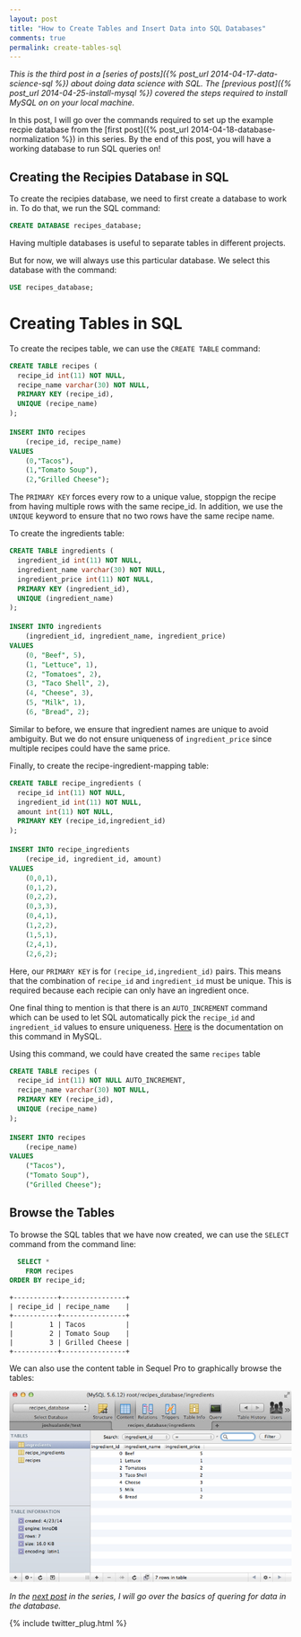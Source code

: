 ```yaml
---
layout: post
title: "How to Create Tables and Insert Data into SQL Databases"
comments: true
permalink: create-tables-sql
---
```


*This is the third post in a [series of posts]({% post_url 2014-04-17-data-science-sql %})
about doing data science with SQL. The 
[previous post]({% post_url 2014-04-25-install-mysql %})
covered the steps required to install MySQL on on your
local machine.*

In this post, I will 
go over the commands required to set up the example recpie database from the
[first post]({% post_url 2014-04-18-database-normalization %}) in
this series.  By the end of this post, you will have a working
database to run SQL queries on!

## Creating the Recipies Database in SQL

To create the recipies database, we need
to first create a database to work in.
To do that, we run the SQL command:

```sql
CREATE DATABASE recipes_database;
```

Having multiple databases is useful to separate
tables in different projects. 

But for now, we
will always use this particular database.
We select this database with the command:

```sql
USE recipes_database;
```

# Creating Tables in SQL

To create the recipes table, we can use the `CREATE TABLE` command:

```sql
CREATE TABLE recipes (
  recipe_id int(11) NOT NULL,
  recipe_name varchar(30) NOT NULL,
  PRIMARY KEY (recipe_id),
  UNIQUE (recipe_name)
);

INSERT INTO recipes 
    (recipe_id, recipe_name) 
VALUES 
    (0,"Tacos"),
    (1,"Tomato Soup"),
    (2,"Grilled Cheese");
```

The `PRIMARY KEY` forces every row to a unique value, stoppign the
recipe from having multiple rows with the same recipe_id.  In
addition, we use the `UNIQUE` keyword to ensure that no two rows
have the same recipe name.

To create the ingredients table:

```sql
CREATE TABLE ingredients (
  ingredient_id int(11) NOT NULL, 
  ingredient_name varchar(30) NOT NULL,
  ingredient_price int(11) NOT NULL,
  PRIMARY KEY (ingredient_id),  
  UNIQUE (ingredient_name)
);

INSERT INTO ingredients
    (ingredient_id, ingredient_name, ingredient_price)
VALUES 
    (0, "Beef", 5),
    (1, "Lettuce", 1),
    (2, "Tomatoes", 2),
    (3, "Taco Shell", 2),
    (4, "Cheese", 3),
    (5, "Milk", 1),
    (6, "Bread", 2);
```

Similar to before, we ensure that ingredient names are unique to
avoid ambiguity. But we do not ensure uniqueness of `ingredient_price`
since multiple recipes could have the same price.

Finally, to create the recipe-ingredient-mapping table:

```sql
CREATE TABLE recipe_ingredients (
  recipe_id int(11) NOT NULL, 
  ingredient_id int(11) NOT NULL, 
  amount int(11) NOT NULL,
  PRIMARY KEY (recipe_id,ingredient_id)
);

INSERT INTO recipe_ingredients 
    (recipe_id, ingredient_id, amount)
VALUES
    (0,0,1),
    (0,1,2),
    (0,2,2),
    (0,3,3),
    (0,4,1),
    (1,2,2),
    (1,5,1),
    (2,4,1),
    (2,6,2);
```

Here, our `PRIMARY KEY` is for `(recipe_id,ingredient_id)` pairs.
This means that the combination of `recipe_id` and `ingredient_id`
must be unique. This is required because each recipie can only have
an ingredient once.

One final thing to mention is that there is an `AUTO_INCREMENT`
command which can be used to let SQL automatically pick the `recipe_id`
and `ingredient_id` values to ensure uniqueness.
[Here](http://dev.mysql.com/doc/refman/5.0/en/example-auto-increment.html)
is the documentation on this command in MySQL.

Using this command, we could have created the same `recipes`
table

```sql
CREATE TABLE recipes (
  recipe_id int(11) NOT NULL AUTO_INCREMENT,
  recipe_name varchar(30) NOT NULL,
  PRIMARY KEY (recipe_id),
  UNIQUE (recipe_name)
);

INSERT INTO recipes 
    (recipe_name) 
VALUES 
    ("Tacos"),
    ("Tomato Soup"),
    ("Grilled Cheese");
```

## Browse the Tables

To browse the SQL tables that
we have now created, we can
use the `SELECT` command from the command line:

```sql
  SELECT * 
    FROM recipes
ORDER BY recipe_id;
```

```
+-----------+----------------+
| recipe_id | recipe_name    |
+-----------+----------------+
|         1 | Tacos          |
|         2 | Tomato Soup    |
|         3 | Grilled Cheese |
+-----------+----------------+
```

We can also use the content table in Sequel Pro
to graphically browse the tables:

![Sequel Pro Content Tab](/assets/sequel_pro_content_tab.jpg)


*In the [next post](...) in the series, I will
go over the basics of quering for data in the database.*

{% include twitter_plug.html %}
